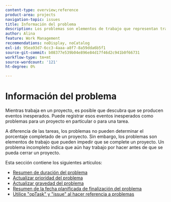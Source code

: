 ```yaml
---
content-type: overview;reference
product-area: projects
navigation-topic: issues
title: Información del problema
description: Los problemas son elementos de trabajo que representan trabajo inesperado o no planeado en un proyecto. Los siguientes artículos contienen información sobre problemas.
author: Alina
feature: Work Management
recommendations: noDisplay, noCatalog
exl-id: 95ea93d7-6cc3-4aaa-a8f7-8a59dda6b5f1
source-git-commit: b08377e539b04e896e84d17f46d2c941b0f66731
workflow-type: tm+mt
source-wordcount: '121'
ht-degree: 0%

---
```


# Información del problema

Mientras trabaja en un proyecto, es posible que descubra que se producen eventos inesperados. Puede registrar esos eventos inesperados como problemas para un proyecto en particular o para una tarea.

A diferencia de las tareas, los problemas no pueden determinar el porcentaje completado de un proyecto. Sin embargo, los problemas son elementos de trabajo que pueden impedir que se complete un proyecto. Un problema incompleto indica que aún hay trabajo por hacer antes de que se pueda cerrar un proyecto.

Esta sección contiene los siguientes artículos:

* [Resumen de duración del problema](../../../manage-work/issues/issue-information/issue-duration.md)
* [Actualizar prioridad del problema](../../../manage-work/issues/issue-information/update-issue-priority.md)
* [Actualizar gravedad del problema](../../../manage-work/issues/issue-information/update-issue-severity.md)
* [Resumen de la fecha planificada de finalización del problema](../../../manage-work/issues/issue-information/issue-planned-completion-date.md)
* [Utilice &quot;opTask&quot; y &quot;issue&quot; al hacer referencia a problemas](../../../manage-work/issues/issue-information/use-optask-instead-of-issue.md)
